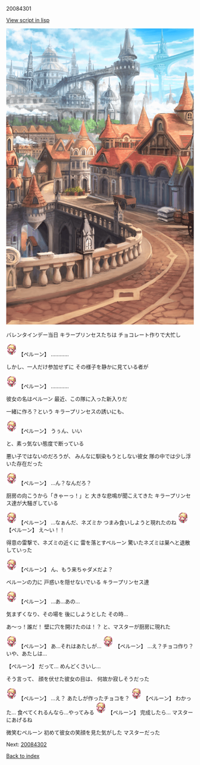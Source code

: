 20084301

[View script in lisp](../scripts/20084301.txt)

![town.png](../images/backgrounds/town.png)

バレンタインデー当日
キラープリンセスたちは
チョコレート作りで大忙し

<img src="../images/units/200841.png" alt="200841.png" height="34"/>
【ペルーン】
…………

しかし、一人だけ参加せずに
その様子を静かに見ている者が

<img src="../images/units/200841.png" alt="200841.png" height="34"/>
【ペルーン】
…………

彼女の名はペルーン
最近、この隊に入った新入りだ

一緒に作ろ？という
キラープリンセスの誘いにも、

<img src="../images/units/200841.png" alt="200841.png" height="34"/>
【ペルーン】
うぅん、いい

と、素っ気ない態度で断っている

悪い子ではないのだろうが、
みんなに馴染もうとしない彼女
隊の中では少し浮いた存在だった

<img src="../images/units/200841.png" alt="200841.png" height="34"/>
【ペルーン】
…ん？なんだろ？

厨房の向こうから「きゃーっ！」と
大きな悲鳴が聞こえてきた
キラープリンセス達が大騒ぎしている

<img src="../images/units/200841.png" alt="200841.png" height="34"/>
【ペルーン】
…なぁんだ、ネズミか
つまみ食いしようと現れたのね

<img src="../images/units/200841.png" alt="200841.png" height="34"/>
【ペルーン】
え～い！！

得意の雷撃で、ネズミの近くに
雷を落とすペルーン
驚いたネズミは巣へと退散していった

<img src="../images/units/200841.png" alt="200841.png" height="34"/>
【ペルーン】
ん、もう来ちゃダメだよ？

ペルーンの力に
戸惑いを隠せないでいる
キラープリンセス達

<img src="../images/units/200841.png" alt="200841.png" height="34"/>
【ペルーン】
…あ…あの…

気まずくなり、その場を
後にしようとした
その時…

あ～っ！誰だ！
壁に穴を開けたのは！？
と、マスターが厨房に現れた

<img src="../images/units/200841.png" alt="200841.png" height="34"/>
【ペルーン】
あ…それはあたしが…

<img src="../images/units/200841.png" alt="200841.png" height="34"/>
【ペルーン】
…え？チョコ作り？
いや、あたしは…

【ぺルーン】
だって…
めんどくさいし…

そう言って、
顔を伏せた彼女の目は、
何故か寂しそうだった

<img src="../images/units/200841.png" alt="200841.png" height="34"/>
【ペルーン】
…え？
あたしが作ったチョコを？

<img src="../images/units/200841.png" alt="200841.png" height="34"/>
【ペルーン】
わかった…
食べてくれるんなら…やってみる

<img src="../images/units/200841.png" alt="200841.png" height="34"/>
【ペルーン】
完成したら…
マスターにあげるね

微笑むペルーン
初めて彼女の笑顔を見た気がした
マスターだった

Next: [20084302](20084302.md)

[Back to index](index.md)
